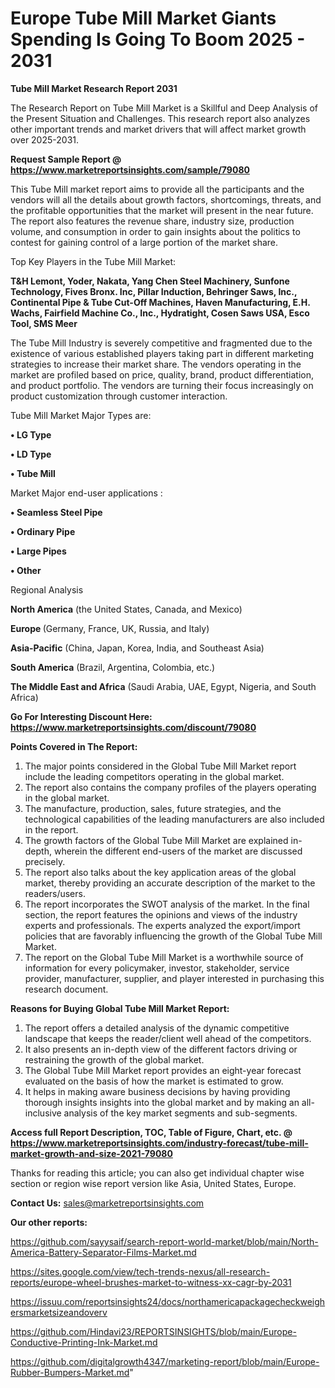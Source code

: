 # Europe Tube Mill Market Giants Spending Is Going To Boom 2025 - 2031

<strong>Tube Mill Market Research Report 2031</strong>

The Research Report on Tube Mill Market is a Skillful and Deep Analysis of the Present Situation and Challenges. This research report also analyzes other important trends and market drivers that will affect market growth over 2025-2031.

<strong>Request Sample Report @ <a href=https://www.marketreportsinsights.com/sample/79080>https://www.marketreportsinsights.com/sample/79080</a></strong>

This Tube Mill market report aims to provide all the participants and the vendors will all the details about growth factors, shortcomings, threats, and the profitable opportunities that the market will present in the near future. The report also features the revenue share, industry size, production volume, and consumption in order to gain insights about the politics to contest for gaining control of a large portion of the market share.

Top Key Players in the Tube Mill Market:

<strong>T&H Lemont, Yoder, Nakata, Yang Chen Steel Machinery, Sunfone Technology, Fives Bronx. Inc, Pillar Induction, Behringer Saws, Inc., Continental Pipe & Tube Cut-Off Machines, Haven Manufacturing, E.H. Wachs, Fairfield Machine Co., Inc., Hydratight, Cosen Saws USA, Esco Tool, SMS Meer</strong>

The Tube Mill Industry is severely competitive and fragmented due to the existence of various established players taking part in different marketing strategies to increase their market share. The vendors operating in the market are profiled based on price, quality, brand, product differentiation, and product portfolio. The vendors are turning their focus increasingly on product customization through customer interaction.

Tube Mill Market Major Types are:

<strong>• LG Type

• LD Type

• Tube Mill</strong>

Market Major end-user applications :

<strong>• Seamless Steel Pipe

• Ordinary Pipe

• Large Pipes

• Other</strong>

Regional Analysis

</u><strong><b>North America</b></strong> (the United States, Canada, and Mexico)

<strong><b>Europe </b></strong>(Germany, France, UK, Russia, and Italy)

<strong><b>Asia-Pacific</b></strong> (China, Japan, Korea, India, and Southeast Asia)

<strong><b>South America</b></strong> (Brazil, Argentina, Colombia, etc.)

<strong><b>The Middle East and Africa</b></strong> (Saudi Arabia, UAE, Egypt, Nigeria, and South Africa)

<strong>Go For Interesting Discount Here: <a href=https://www.marketreportsinsights.com/discount/79080>https://www.marketreportsinsights.com/discount/79080</a></strong>

<strong>Points Covered in The Report:</strong>
<ol>
  <li>The major points considered in the Global Tube Mill Market report include the leading competitors operating in the global market.</li>
  <li>The report also contains the company profiles of the players operating in the global market.</li>
  <li>The manufacture, production, sales, future strategies, and the technological capabilities of the leading manufacturers are also included in the report.</li>
  <li>The growth factors of the Global Tube Mill Market are explained in-depth, wherein the different end-users of the market are discussed precisely.</li>
  <li>The report also talks about the key application areas of the global market, thereby providing an accurate description of the market to the readers/users.</li>
  <li>The report incorporates the SWOT analysis of the market. In the final section, the report features the opinions and views of the industry experts and professionals. The experts analyzed the export/import policies that are favorably influencing the growth of the Global Tube Mill Market.</li>
  <li>The report on the Global Tube Mill Market is a worthwhile source of information for every policymaker, investor, stakeholder, service provider, manufacturer, supplier, and player interested in purchasing this research document.</li>
</ol>
<strong>Reasons for Buying Global Tube Mill Market Report:</strong>

<ol>
  <li>The report offers a detailed analysis of the dynamic competitive landscape that keeps the reader/client well ahead of the competitors.</li>
  <li>It also presents an in-depth view of the different factors driving or restraining the growth of the global market.</li>
  <li>The Global Tube Mill Market report provides an eight-year forecast evaluated on the basis of how the market is estimated to grow.</li>
  <li>It helps in making aware business decisions by having providing thorough insights insights into the global market and by making an all-inclusive analysis of the key market segments and sub-segments.</li>
</ol>
<strong>Access full Report Description, TOC, Table of Figure, Chart, etc. @ <a href=https://www.marketreportsinsights.com/industry-forecast/tube-mill-market-growth-and-size-2021-79080>https://www.marketreportsinsights.com/industry-forecast/tube-mill-market-growth-and-size-2021-79080</a></strong>


Thanks for reading this article; you can also get individual chapter wise section or region wise report version like Asia, United States, Europe.

<strong>Contact Us:</strong>
sales@marketreportsinsights.com

<strong>Our other reports:</strong>

<a href=https://github.com/sayysaif/search-report-world-market/blob/main/North-America-Battery-Separator-Films-Market.md>https://github.com/sayysaif/search-report-world-market/blob/main/North-America-Battery-Separator-Films-Market.md</a>

<a href=https://sites.google.com/view/tech-trends-nexus/all-research-reports/europe-wheel-brushes-market-to-witness-xx-cagr-by-2031>https://sites.google.com/view/tech-trends-nexus/all-research-reports/europe-wheel-brushes-market-to-witness-xx-cagr-by-2031</a>

<a href=https://issuu.com/reportsinsights24/docs/northamericapackagecheckweighersmarketsizeandoverv>https://issuu.com/reportsinsights24/docs/northamericapackagecheckweighersmarketsizeandoverv</a>

<a href=https://github.com/Hindavi23/REPORTSINSIGHTS/blob/main/Europe-Conductive-Printing-Ink-Market.md>https://github.com/Hindavi23/REPORTSINSIGHTS/blob/main/Europe-Conductive-Printing-Ink-Market.md</a>

<a href=https://github.com/digitalgrowth4347/marketing-report/blob/main/Europe-Rubber-Bumpers-Market.md>https://github.com/digitalgrowth4347/marketing-report/blob/main/Europe-Rubber-Bumpers-Market.md</a>"
